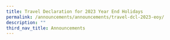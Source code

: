 ```yaml
---
title: Travel Declaration for 2023 Year End Holidays
permalink: /announcements/announcements/travel-dcl-2023-eoy/
description: ""
third_nav_title: Announcements
---
```

